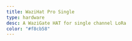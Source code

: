 ```yaml
---
title: WaziHat Pro Single
type: hardware
desc: A WaziGate HAT for single channel LoRa
color: "#f8cb58"
---
```

